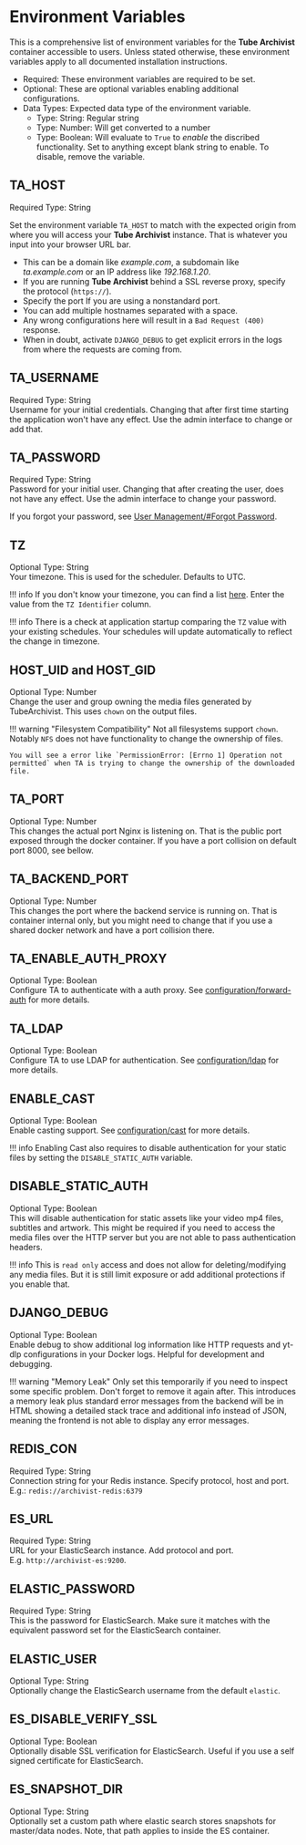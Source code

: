 # Environment Variables

This is a comprehensive list of environment variables for the **Tube Archivist** container accessible to users. Unless stated otherwise, these environment variables apply to all documented installation instructions.

- <span class="tag-alert">Required</span>: These environment variables are required to be set.
- <span class="tag-optional">Optional</span>: These are optional variables enabling additional configurations.
- Data Types: Expected data type of the environment variable.
    - <span class="tag-neutral">Type: String</span>: Regular string
    - <span class="tag-neutral">Type: Number</span>: Will get converted to a number
    - <span class="tag-neutral">Type: Boolean</span>: Will evaluate to `True` to _enable_ the discribed functionality. Set to anything except blank string to enable. To disable, remove the variable.

## TA_HOST
<span class="tag-alert">Required</span>
<span class="tag-neutral">Type: String</span>

Set the environment variable `TA_HOST` to match with the expected origin from where you will access your **Tube Archivist** instance. That is whatever you input into your browser URL bar.   

- This can be a domain like *example.com*, a subdomain like *ta.example.com* or an IP address like *192.168.1.20*.
- If you are running **Tube Archivist** behind a SSL reverse proxy, specify the protocol (`https://`).
- Specify the port If you are using a nonstandard port.
- You can add multiple hostnames separated with a space.
- Any wrong configurations here will result in a `Bad Request (400)` response.
- When in doubt, activate `DJANGO_DEBUG` to get explicit errors in the logs from where the requests are coming from.

## TA_USERNAME
<span class="tag-alert">Required</span>
<span class="tag-neutral">Type: String</span>  
Username for your initial credentials. Changing that after first time starting the application won't have any effect. Use the admin interface to change or add that.

## TA_PASSWORD
<span class="tag-alert">Required</span>
<span class="tag-neutral">Type: String</span>  
Password for your initial user. Changing that after creating the user, does not have any effect. Use the admin interface to change your password.

If you forgot your password, see [User Management/#Forgot Password](../users.md#forgot-password).

## TZ
<span class="tag-optional">Optional</span>
<span class="tag-neutral">Type: String</span>  
Your timezone. This is used for the scheduler. Defaults to UTC.

!!! info
    If you don't know your timezone, you can find a list [here](https://en.wikipedia.org/wiki/List_of_tz_database_time_zones#List). Enter the value from the `TZ Identifier` column. 

!!! info
    There is a check at application startup comparing the `TZ` value with your existing schedules. Your schedules will update automatically to reflect the change in timezone.

## HOST_UID and HOST_GID
<span class="tag-optional">Optional</span>
<span class="tag-neutral">Type: Number</span>  
Change the user and group owning the media files generated by TubeArchivist. This uses `chown` on the output files. 

!!! warning "Filesystem Compatibility"
	Not all filesystems support `chown`. Notably `NFS` does not have functionality to change the ownership of files.  

    You will see a error like `PermissionError: [Errno 1] Operation not permitted` when TA is trying to change the ownership of the downloaded file.

## TA_PORT
<span class="tag-optional">Optional</span>
<span class="tag-neutral">Type: Number</span>  
This changes the actual port Nginx is listening on. That is the public port exposed through the docker container. If you have a port collision on default port 8000, see bellow.

## TA_BACKEND_PORT
<span class="tag-optional">Optional</span>
<span class="tag-neutral">Type: Number</span>  
This changes the port where the backend service is running on. That is container internal only, but you might need to change that if you use a shared docker network and have a port collision there.

## TA_ENABLE_AUTH_PROXY
<span class="tag-optional">Optional</span>
<span class="tag-neutral">Type: Boolean</span>  
Configure TA to authenticate with a auth proxy. See [configuration/forward-auth](../configuration/forward-auth.md) for more details.

## TA_LDAP
<span class="tag-optional">Optional</span>
<span class="tag-neutral">Type: Boolean</span>  
Configure TA to use LDAP for authentication. See [configuration/ldap](../configuration/ldap.md) for more details.

## ENABLE_CAST
<span class="tag-optional">Optional</span>
<span class="tag-neutral">Type: Boolean</span>  
Enable casting support. See [configuration/cast](../configuration/cast.md) for more details.

!!! info
    Enabling Cast also requires to disable authentication for your static files by setting the `DISABLE_STATIC_AUTH` variable.

## DISABLE_STATIC_AUTH
<span class="tag-optional">Optional</span>
<span class="tag-neutral">Type: Boolean</span>  
This will disable authentication for static assets like your video mp4 files, subtitles and artwork. This might be required if you need to access the media files over the HTTP server but you are not able to pass authentication headers.

!!! info
    This is `read only` access and does not allow for deleting/modifying any media files. But it is still limit exposure or add additional protections if you enable that.

## DJANGO_DEBUG
<span class="tag-optional">Optional</span>
<span class="tag-neutral">Type: Boolean</span>  
Enable debug to show additional log information like HTTP requests and yt-dlp configurations in your Docker logs. Helpful for development and debugging.

!!! warning "Memory Leak"
    Only set this temporarily if you need to inspect some specific problem. Don't forget to remove it again after. This introduces a memory leak plus standard error messages from the backend will be in HTML showing a detailed stack trace and additional info instead of JSON, meaning the frontend is not able to display any error messages.

## REDIS_CON
<span class="tag-alert">Required</span>
<span class="tag-neutral">Type: String</span>  
Connection string for your Redis instance. Specify protocol, host and port.
E.g.: `redis://archivist-redis:6379`

## ES_URL
<span class="tag-alert">Required</span>
<span class="tag-neutral">Type: String</span>  
URL for your ElasticSearch instance. Add protocol and port.  
E.g. `http://archivist-es:9200`.

## ELASTIC_PASSWORD
<span class="tag-alert">Required</span>
<span class="tag-neutral">Type: String</span>  
This is the password for ElasticSearch. Make sure it matches with the equivalent password set for the ElasticSearch container.

## ELASTIC_USER
<span class="tag-optional">Optional</span>
<span class="tag-neutral">Type: String</span>  
Optionally change the ElasticSearch username from the default `elastic`.

## ES_DISABLE_VERIFY_SSL
<span class="tag-optional">Optional</span>
<span class="tag-neutral">Type: Boolean</span>  
Optionally disable SSL verification for ElasticSearch. Useful if you use a self signed certificate for ElasticSearch.

## ES_SNAPSHOT_DIR
<span class="tag-optional">Optional</span>
<span class="tag-neutral">Type: String</span>  
Optionally set a custom path where elastic search stores snapshots for master/data nodes. Note, that path applies to inside the ES container.
